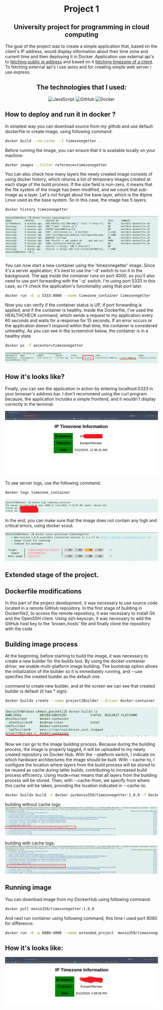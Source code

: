 <center>

# Project 1


## University project for programming in cloud computing

</center>

The goal of the project was to create a simple application that, based on the client's IP address, would display information about their time zone and current time and then deploying it in Docker. Application use external api's to [fetching public ip address](https://api.ipify.org/?format=json) and based on it [fetching timezone of a client](https://ipapi.co/timezone). To fetching external api's i use axios and for creating simple web server i use express.

<center>

## The technologies that I used:

</center>

<p align="center">
  <img src="https://img.icons8.com/color/48/000000/javascript.png" alt="JavaScript" width="50" />
  <img src="https://img.icons8.com/fluent/48/000000/github.png" alt="GitHub" width="50" /> 
  <img src="https://img.icons8.com/color/48/000000/docker.png" alt="Docker" width="50" />
</p>

## How to deploy and run it in docker ?

In simplest way you can download source from my github and use default dockerfile to create image, using following command:

```bash
docker build --no-cache  -t timezonegetter .
```

Before running the image, you can ensure that it is available locally on your machine:

```bash
docker images --filter reference=timezonegetter
```

You can also check how many layers the newly created image consists of using docker history, which returns a list of temporary images created at each stage of the build process. If the size field is non-zero, it means that the file system of the image has been modified, and we count that sub-image as a layer. Let's not forget about the base layer, which is the Alpine Linux used as the base system. So in this case, the image has 5 layers.

```bash
docker history timezonegetter
```

![](./previews/step1/docker_history.png)

You can now start a new container using the 'timezonegetter' image. Since it's a server application, it's best to use the '-d' switch to run it in the background. The app inside the container runs on port 4000, so you'll also need to use port forwarding with the '-p' switch. I'm using port 5333 in this case, so I'll check the application's functionality using that port later.

```bash
docker run -d -p 5333:4000 --name timezone_container timezonegetter
```

Now you can verify if the container status is UP, if port forwarding is applied, and if the container is healthy. Inside the Dockerfile, I've used the HEALTHCHECK command, which sends a request to my application every 60 seconds and waits for a response for 15 seconds. If an error occurs or the application doesn't respond within that time, the container is considered unhealthy. As you can see in the screenshot below, the container is in a healthy state

```bash
docker ps -f ancestor=timezonegetter
```

![](./previews/step1/docker_ps.png)

## How it's looks like?

Finally, you can see the application in action by entering localhost:5333 in your browser's address bar. I don't recommend using the curl program because, the application includes a simple frontend, and it wouldn't display correctly in the terminal.

![](./previews/step1/final_result.png)

To see server logs, use the following command:

```bash
docker logs timezone_container
```

![](./previews/step1/docker_logs.png)

In the end, you can make sure that the image does not contain any high and critical errors, using docker scout.

![](./previews/step1/docker_sout.png)











## Extended stage of the project.


## Dockerfile modifications 
In this part of the project development, it was necessary to use source code located in a remote GitHub repository. In the first stage of building in Dockerfile2, to access the remote repository, it was necessary to install Git and the OpenSSH client. Using ssh-keyscan, it was necessary to add the GitHub host key to the 'known_hosts' file and finally clone the repository with the code


## Building image process
At the beginning, before starting to build the image, it was necessary to create a new builder for the buildx tool. By using the docker-container driver, we enable multi-platform image building. The bootstrap option allows the initialization of the builder so it is immediately running, and --use specifies the created builder as the default one.

command to create new builder, and at the screen we can see that created builder is default (it has * sign):

```bash
docker buildx create --name project1Builder --driver docker-container --bootstrap --use
```

![](./previews/step2/docker_buildx_ls.png)

Now we can go to the image building process. Because during the building process, the image is properly tagged, it will be uploaded to my newly created repository on Docker Hub. With the --platform switch, I indicate on which hardware architectures the image should be built. With --cache-to, I configure the location where layers from the build process will be stored to be reused as cache during latter builds, contributing to increased build process efficiency. Using mode=max means that all layers from the building process will be stored. Then, with --cache-from, we specify from where this cache will be taken, providing the location indicated in --cache-to.

```bash
docker buildx build -t docker.io/monio359/timezonegetter:1.0.0 -f Dockerfile2  --ssh default=$SSH_AUTH_SOCK  --platform linux/amd64,linux/arm64 --cache-to type=registry,ref=docker.io/monio359/timezonegetter:cache,mode=max --cache-from type=registry,ref=docker.io/monio359/timezonegetter:cache  --push .
```

building without cache logs:
![](./previews/step2/build_without_cache.png)

building with cache logs:
![](./previews/step2/importing_cache.png)

## Running image 

You can download image from my DockerHub using following command:

```bash
docker pull monio359/timezonegetter:1.0.0
```

And next run container using following command, this time i used port 8080 for difference:
```bash
docker run -d -p 8080:4000 --name extended_project  monio359/timezonegetter:1.0.0 
```

## How it's looks like:

![](./previews/step2/working_extended_app.png)



